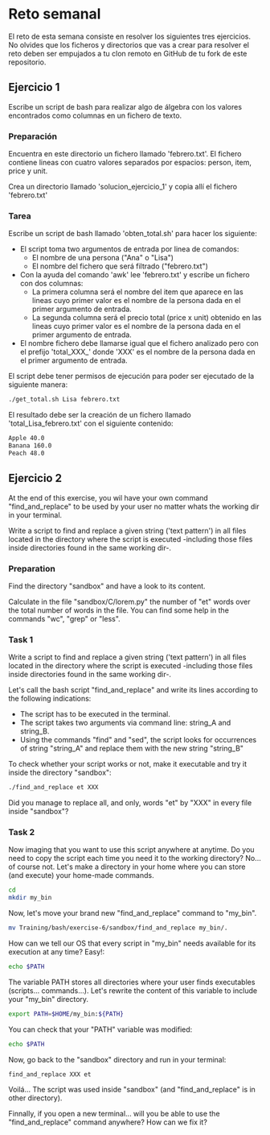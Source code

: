 # Reto semanal

El reto de esta semana consiste en resolver los siguientes tres ejercicios. No olvides que los
ficheros y directorios que vas a crear para resolver el reto deben ser empujados a tu clon remoto
en GitHub de tu fork de este repositorio.

## Ejercicio 1

Escribe un script de bash para realizar algo de álgebra con los valores encontrados como columnas
en un fichero de texto.

### Preparación

Encuentra en este directorio un fichero llamado 'febrero.txt'. El fichero contiene lineas con
cuatro valores separados por espacios: person, item, price y unit.

Crea un directorio llamado 'solucion_ejercicio_1' y copia allí el fichero 'febrero.txt'

### Tarea

Escribe un script de bash llamado 'obten_total.sh' para hacer los siguiente:

- El script toma two argumentos de entrada por linea de comandos:
    - El nombre de una persona ("Ana" o "Lisa")
    - El nombre del fichero que será filtrado ("febrero.txt")
- Con la ayuda del comando 'awk' lee 'febrero.txt' y escribe un fichero con dos columnas:
    - La primera columna será el nombre del item que aparece en las lineas cuyo primer valor es el
      nombre de la persona dada en el primer argumento de entrada.
    - La segunda columna será el precio total (price x unit) obtenido en las lineas cuyo primer
      valor es el nombre de la persona dada en el primer argumento de entrada.
- El nombre fichero debe llamarse igual que el fichero analizado pero con el prefijo 'total_XXX_'
  donde 'XXX' es el nombre de la persona dada en el primer argumento de entrada.

El script debe tener permisos de ejecución para poder ser ejecutado de la siguiente manera:
```bash
./get_total.sh Lisa febrero.txt
```

El resultado debe ser la creación de un fichero llamado 'total_Lisa_febrero.txt' con el siguiente
contenido:

```bash
Apple 40.0
Banana 160.0
Peach 48.0
```

## Ejercicio 2

At the end of this exercise, you wil have your own command "find\_and\_replace" to be used by your
user no matter whats the working dir in your terminal.

Write a script to find and replace a given string ('text pattern') in all files located in the directory where
the script is executed -including those files inside directories found in the same working dir-.

### Preparation

Find the directory "sandbox" and have a look to its content.

Calculate in the file "sandbox/C/lorem.py" the number of "et" words over the total number of words
in the file. You can find some help in the commands "wc", "grep" or "less".

### Task 1

Write a script to find and replace a given string ('text pattern') in all files located in the directory where
the script is executed -including those files inside directories found in the same working dir-.


Let's call the bash script "find\_and\_replace" and write its lines according to the following
indications:
   - The script has to be executed in the terminal.
   - The script takes two arguments via command line: string\_A and string\_B.
   - Using the commands "find" and "sed", the script looks for occurrences of string "string\_A" and
     replace them with the new string "string\_B" 

To check whether your script works or not, make it executable and try it inside the directory
"sandbox":

```bash
./find_and_replace et XXX
```

Did you manage to replace all, and only, words "et" by "XXX" in every file inside "sandbox"?

### Task 2

Now imaging that you want to use this script anywhere at anytime. Do you need to copy the script
each time you need it to the working directory? No... of course not. Let's make a directory in your
home where you can store (and execute) your home-made commands.

```bash
cd
mkdir my_bin
```

Now, let's move your brand new "find\_and\_replace" command to "my\_bin".

```bash
mv Training/bash/exercise-6/sandbox/find_and_replace my_bin/.
```

How can we tell our OS that every script in "my\_bin" needs available for its execution at any time?
Easy!:

```bash
echo $PATH
```

The variable PATH stores all directories where your user finds executables (scripts...
commands...). Let's rewrite the content of this variable to include your "my\_bin" directory.

```bash
export PATH=$HOME/my_bin:${PATH}
```

You can check that your "PATH" variable was modified:

```bash
echo $PATH
```

Now, go back to the "sandbox" directory and run in your terminal:

```
find_and_replace XXX et
```

Voilá... The script was used inside "sandbox" (and "find\_and\_replace" is in other directory).

Finnally, if you open a new terminal... will you be able to use the "find\_and\_replace" command
anywhere? How can we fix it?

